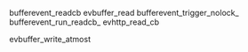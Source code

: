 bufferevent_readcb
evbuffer_read
bufferevent_trigger_nolock_
bufferevent_run_readcb_
evhttp_read_cb

evbuffer_write_atmost
